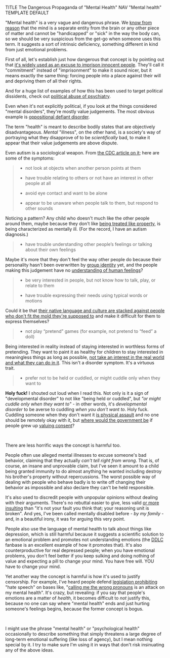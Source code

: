 TITLE The Dangerous Propaganda of "Mental Health"
NAV "Mental health"
TEMPLATE DEFAULT

"Mental health" is a very vague and dangerous phrase. We [know from reason](metaphysics) that the mind is a separate entity from the brain or any other piece of matter and cannot be "handicapped" or "sick" in the way the body can, so we should be very suspicious from the get-go when someone uses this term. It suggests a sort of intrinsic deficiency, something different in kind from just emotional problems.

First of all, let's establish just how dangerous that concept is by pointing out that <a rel="nofollow" href="https://en.wikipedia.org/wiki/Involuntary_commitment">it's widely used as an excuse to imprison innocent people</a>. They'll call it "commitment" instead of "imprisonment" to make it sound nicer, but it means exactly the same thing: forcing people into a place against their will and depriving them of all their rights.

And for a huge list of examples of how this has been used to target political dissidents, check out [political abuse of psychiatry](https://en.wikipedia.org/wiki/Political_abuse_of_psychiatry).

Even when it's not explicitly political, if you look at the things considered "mental disorders", they're mostly value judgements. The most obvious example is <a rel="nofollow" href="https://en.wikipedia.org/wiki/Oppositional_defiant_disorder">oppositional defiant disorder</a>.

The term "health" is meant to describe bodily states that are objectively disadvantageous. *Mental* "illness", on the other hand, is a society's way of portraying what they disapprove of to be *scientifically* bad, to make it appear that their value judgements are above dispute.

Even autism is a sociological weapon. From <a rel="nofollow" href="https://www.cdc.gov/ncbddd/autism/facts.html">the CDC article on it</a>; here are some of the symptoms:

> * not look at objects when another person points at them
>
> * have trouble relating to others or not have an interest in other people at all
>
> * avoid eye contact and want to be alone
>
> * appear to be unaware when people talk to them, but respond to other sounds

Noticing a pattern? Any child who doesn't much like the other people around them, maybe because they don't like [being treated like property](children), is being characterized as mentally ill. (For the record, I have an autism diagnosis.)

> * have trouble understanding other people’s feelings or talking about their own feelings

Maybe it's more that they don't feel the way other people do because their personality hasn't been overwritten by [group identity](group_identity) yet, and the people making this judgement have no [understanding of human feelings](emotions)?

> * be very interested in people, but not know how to talk, play, or relate to them
>
> * have trouble expressing their needs using typical words or motions

Could it be that [their native language and culture are stacked against people who don't fit the mold they're supposed to](/spem/) and make it difficult for them to express themselves?

> * not play “pretend” games (for example, not pretend to “feed” a doll)

Being interested in reality instead of staying interested in worthless forms of pretending. They want to paint it as healthy for children to stay interested in meaningless things as long as possible, [not take an interest in the real world and what they can do in it](sheltering_children). This isn't a disorder symptom. It's a virtuous trait.

> * prefer not to be held or cuddled, or might cuddle only when they want to

**Holy fuck!** I shouted out loud when I read this. Not only is it a sign of "developmental disorder" to not like "being held or cuddled", but *"or might cuddle only when they want to"* - in other words, it's *developmental disorder* to be averse to cuddling *when you don't want to*. Holy fuck. Cuddling someone when they don't want it [is physical assault](retribution#not-counting-certain-types-of-aggression) and no one should be remotely okay with it, but [where would the government be](anarchism) if people grew up [valuing consent](consent)?

<br>

There are less horrific ways the concept is harmful too.

People often use alleged mental illnesses to excuse someone's bad behavior, claiming that they actually *can't tell right from wrong*. That is, of course, an insane and unprovable claim, but I've seen it amount to a child being granted immunity to do almost anything he wanted including destroy his brother's property without repercussions. The worst possible way of dealing with people who behave badly is to write off changing their behavior as impossible and also declare they can't be held responsible.

It's also used to discredit people with unpopular opinions without dealing with their arguments. There's no rebuttal easier to give, less valid [or more insulting](/argument/inflammation) than "it's not your fault you think that; your reasoning unit is broken". And yes, I've been called mentally disabled before - *by my family* - and, in a beautiful irony, it was for arguing this very point.

People also use the language of mental health to talk about things like depression, which is still harmful because it suggests a scientific solution to an emotional problem and promotes not understanding emotions (the [DDLC](/reviews/ddlc) fanbase is an excellent example of how it promotes that). It's also counterproductive for real depressed people; when you have emotional problems, you don't feel better if you keep sulking and doing nothing of value and expecting a pill to change your mind. You have free will. YOU have to change your mind.

Yet another way the concept is harmful is how it's used to justify censorship. For example, I've heard people defend [legislation prohibiting](enforcement) "hate speech" on bases like, "[calling me the wrong pronouns](gender) is an attack on my mental health". It's crazy, but revealing: if you say that people's emotions are a matter of *health*, it becomes difficult to *not* justify this, because no one can say where "mental health" ends and just hurting someone's feelings begins, because the former concept is bogus.

<br>

I might use the phrase "mental health" or "psychological health" occasionally to describe something that simply threatens a large degree of long-term emotional suffering (like loss of agency), but I mean nothing special by it. I try to make sure I'm using it in ways that don't risk insinuating any of the above ideas.
